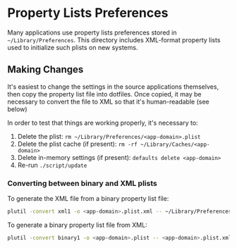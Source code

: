 # Property Lists Preferences

Many applications use property lists preferences stored in `~/Library/Preferences`. This directory includes XML-format property lists used to initialize such plists on new systems.

## Making Changes

It's easiest to change the settings in the source applications themselves, then copy the property list file into dotfiles. Once copied, it may be necessary to convert the file to XML so that it's human-readable (see below)

In order to test that things are working properly, it's necessary to:

1. Delete the plist: `rm ~/Library/Preferences/<app-domain>.plist`
1. Delete the plist cache (if present): `rm -rf ~/Library/Caches/<app-domain>`
1. Delete in-memory settings (if present): `defaults delete <app-domain>`
1. Re-run `./script/update`


### Converting between binary and XML plists

To generate the XML file from a binary property list file:

``` sh
plutil -convert xml1 -o <app-domain>.plist.xml -- ~/Library/Preferences/<app-domain>.plist
```

To generate a binary property list file from XML:

``` sh
plutil -convert binary1 -o <app-domain>.plist -- <app-domain>.plist.xml
```
